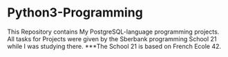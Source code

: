 # Python3-Programming
This Repository contains My PostgreSQL-language programming projects. All tasks for Projects were given by the Sberbank programming School 21 while I was studying there.
***The School 21 is based on French Ecole 42. 
